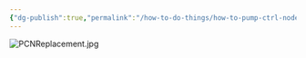 ```yaml
---
{"dg-publish":true,"permalink":"/how-to-do-things/how-to-pump-ctrl-node-replacement/"}
---
```




![PCNReplacement.jpg](/img/user/Assets/Images/PCNReplacement.jpg)